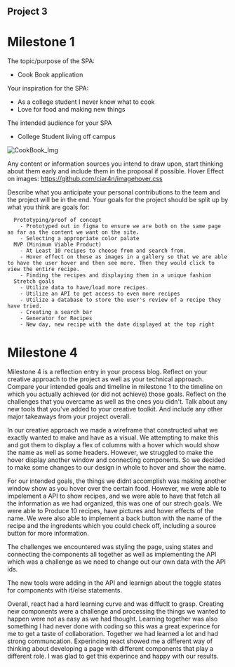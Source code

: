 ## Project 3 ## 
# Milestone 1


The topic/purpose of the SPA:
  - Cook Book application

Your inspiration for the SPA:
  - As a college student I never know what to cook
  - Love for food and making new things
 
The intended audience for your SPA
  - College Student living off campus

![CookBook_Img](https://user-images.githubusercontent.com/91300625/201441946-453dd8df-a961-4dce-afd7-836ce78d2622.png)

Any content or information sources you intend to draw upon, start thinking about them early and include them in the proposal if possible.
Hover Effect on images: https://github.com/ciar4n/imagehover.css

Describe what you anticipate your personal contributions to the team and the project will be in the end.
Your goals for the project should be split up by what you think are goals for:



      Prototyping/proof of concept
        - Prototyped out in figma to ensure we are both on the same page as far as the content we want on the site.
        - Selecting a appropriate color palate 
      MVP (Minimum Viable Product)
        - At Least 10 recipes to choose from and search from.
        - Hover effect on these as images in a gallery so that we are able to have the user hover and then see more. Then they would click to view the entire recipe.
        - Finding the recipes and displaying them in a unique fashion
      Stretch goals
        - Utilize data to have/load more recipes.
        - Utilize an API to get access to even more recipes
        - Utilize a database to store the user's review of a recipe they have tried.
        - Creating a search bar
        - Generator for Recipes
        - New day, new recipe with the date displayed at the top right


# Milestone 4
Milestone 4 is a reflection entry in your process blog. 
Reflect on your creative approach to the project as well as your technical approach. 
Compare your intended goals and timeline in milestone 1 to the timeline on which you actually achieved (or did not achieve) those goals. 
Reflect on the challenges that you overcame as well as the ones you didn't. 
Talk about any new tools that you've added to your creative toolkit.
And include any other major takeaways from your project overall.

In our creative approach we made a wireframe that constructed what we exactly wanted to make and have as a visual. We attempting to make this and got them to display a flex of columns with a hover which would show the name as well as some headers. However, we struggled to make the hover display another window and connecting components. So we decided to make some changes to our design in whole to hover and show the name.

For our intended goals, the things we didnt accomplish was making another window show as you hover over the certain food. However, we were able to impelement a API to show recipes, and we were able to have that fetch all the information as we had organized, this was one of our strech goals.
We were able to Produce 10 recipes, have pictures and hover effects of the name. We were also able to implement a back button with the name of the recipe and the ingredents which you could check off, including a source button for more information.

The challenges we encountered was styling the page, using states and connecting the components all together as well as implementing the API which was a challenge as we need to change out our own data with the API ids.

The new tools were adding in the API and learnign about the toggle states for components with if/else statements.

Overall, react had a hard learning curve and was diffuclt to grasp. Creating new components were a challenge and processing the things we wanted to happen were not as easy as we had thought. Learning together was also something I had never done with coding so this was a great experince for me to get a taste of collaboration. Together we had learned a lot and had strong communcation. Experincing react showed me a different way of thinking about developing a page with different components that play a different role. I was glad to get this experince and happy with our results. 
